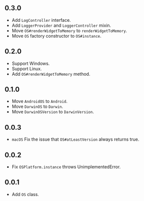 ## 0.3.0

* Add `LogController` interface.
* Add `LoggerProvider` and `LoggerController` mixin.
* Move `OS#renderWidgetToMemory` to `renderWidgetToMemory`.
* Move `OS` factory constructor to `OS#instance`.

## 0.2.0

* Support Windows.
* Support Linux.
* Add `OS#renderWidgetToMemory` method.

## 0.1.0

* Move `AndroidOS` to `Android`.
* Move `DarwinOS` to `Darwin`.
* Move `DarwinOSVersion` to `DarwinVersion`.

## 0.0.3

* `macOS` Fix the issue that `OS#atLeastVersion` always returns true.

## 0.0.2

* Fix `OSPlatform.instance` throws UnimplementedError.

## 0.0.1

* Add `OS` class.
